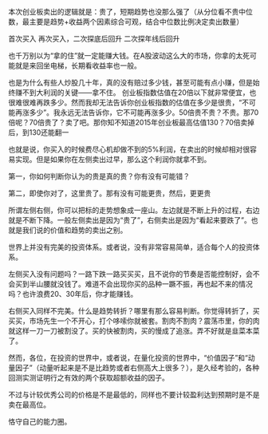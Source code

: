 本次创业板卖出的逻辑就是：贵了，短期趋势也没那么强了（从分位看不贵中位数，最主要是趋势+收益两个因素综合可观，结合中位数比例决定卖出数量）

首次买入
再次买入，二次探底后回升
二次探年线后回升


也千万别以为“拿的住”就一定能赚大钱。在A股波动这么大的市场，你拿的太死可能就是来回坐电梯，长期看收益率也一般。

也是为什么有些人炒股几十年，真的没有赔过多少钱，甚至可能有点小赚，但是始终赚不到大利润的关键——拿不住。
创业板指数估值在20倍以下就非常便宜，也很难很难再跌多少。然而我却无法告诉你创业板指数的估值在多少是很贵，“不可能再涨多少”。我永远无法告诉你，它不可能再涨多少。50倍贵不贵？不贵。那70倍呢？70倍贵了？卖了吧。那你知不知道2015年创业板最高估值130？70倍卖掉后，到130还能翻一

也就是说，你买入的时候费尽心机却做不到的5%利润，在卖出的时候却相对很容易实现。但是如果你在左侧卖出过早，那么这个利润你就拿不到。

第一，你如何判断你认为的贵是真的贵？你有没有可能错？

第二，即使你对了，这里贵了。那有没有可能更贵，然后，更更贵

所谓左侧右侧，你可以把标的走势想象成一座山。左边就是不断上升的过程，右边就是不断下降。一般左侧卖出是因为“贵了”，右侧卖出是因为“看起来要跌了”。也就是我们说的价值和趋势的卖出之别。



世界上并没有完美的投资体系。或者说，没有非常容易简单，适合每个人的投资体系。



左侧买入没有问题吗？一路下跌一路买买买，且不说你的节奏是否能控制好，会不会买到半山腰就没钱了。难道不会出现你买的品种一蹶不振，再也起不来的情况吗？也许浪费20、30年后，你才能赚钱。



右侧买入同样不完美。什么是趋势转折？哪里有那么容易判断。你觉得转折了，买买买，市场先生一个不开心，打个哆嗦你就被套。割肉不割肉？震荡市里，你的肉就这样一刀一刀被割没了。买的快被割肉，买的慢成了追涨。弄不好就是韭菜本菜了。



然而，各位，在投资的世界中，或者说，在量化投资的世界中，“价值因子”和“动量因子”（动量听起来是不是比趋势或者右侧高大上很多？），是久经考验的，各种回测实测证明行之有效的两个获取超额收益的因子。


不过与计较优秀公司的价格是不是最低的，同样也不要计较盈利达到预期时是不是卖在最高位。

恪守自己的能力圈。

